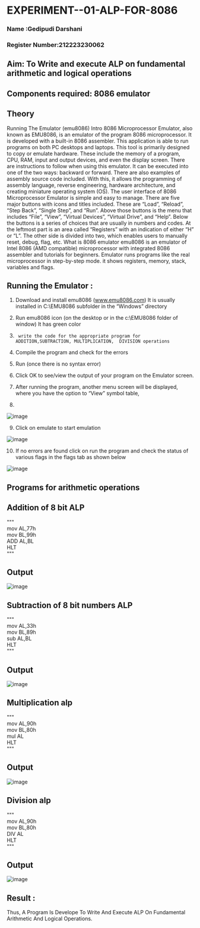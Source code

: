 # EXPERIMENT--01-ALP-FOR-8086
### Name :Gedipudi Darshani
### Register Number:212223230062


## Aim: To Write and execute ALP on fundamental arithmetic and logical operations
## Components required: 8086  emulator 
## Theory 
Running The Emulator (emu8086) Intro 8086 Microprocessor Emulator, also known as EMU8086, is an emulator of the program 8086 microprocessor. It is developed with a built-in 8086 assembler. This application is able to run programs on both PC desktops and laptops. This tool is primarily designed to copy or emulate hardware. These include the memory of a program, CPU, RAM, input and output devices, and even the display screen. There are instructions to follow when using this emulator. It can be executed into one of the two ways: backward or forward. There are also examples of assembly source code included. With this, it allows the programming of assembly language, reverse engineering, hardware architecture, and creating miniature operating system (OS). The user interface of 8086 Microprocessor Emulator is simple and easy to manage. There are five major buttons with icons and titles included. These are “Load”, “Reload”, “Step Back”, “Single Step”, and “Run”. Above those buttons is the menu that includes “File”, “View”, “Virtual Devices”, “Virtual Drive”, and “Help”. Below the buttons is a series of choices that are usually in numbers and codes. At the leftmost part is an area called “Registers” with an indication of either “H” or “L”. The other side is divided into two, which enables users to manually reset, debug, flag, etc. What is 8086 emulator emu8086 is an emulator of Intel 8086 (AMD compatible) microprocessor with integrated 8086 assembler and tutorials for beginners. Emulator runs programs like the real microprocessor in step-by-step mode. it shows registers, memory, stack, variables and flags.


 ## Running the Emulator :
1.	Download and install emu8086 (www.emu8086.com) It is usually installed in C:\EMU8086 subfolder in the “Windows” directory
2.	  Run  emu8086 icon (on the desktop or in the c:\EMU8086 folder of window) It has green color 
 
 
3.		write the code for the appropriate program for ADDITION,SUBTRACTION, MULTIPLICATION,  DIVISION operations 

4.	 Compile the program and check for the errors 
5.	Run (once there is no syntax error) 

6.	Click OK to see/view the output of your program on the Emulator screen. 


7.	After running the program, another menu screen will be displayed, where you have the option to “View” symbol table,
8.	 


![image](https://user-images.githubusercontent.com/36288975/189273263-d65baae9-4b8f-4723-afb3-c0ffa4052b04.png)











9.	Click on emulate to start emulation 








![image](https://user-images.githubusercontent.com/36288975/189273273-9bb36ec1-e2e8-4892-8d35-37707332bfdc.png)








10.	If no errors are found click on run the program and check the status of various flags in the flags tab as shown below 






![image](https://user-images.githubusercontent.com/36288975/189273277-113a2a33-4a40-4ff8-95a5-ecd3a1f504fe.png)







## Programs for arithmetic  operations

## Addition  of 8 bit ALP 
"""<br>
mov AL,77h<BR>
mov BL,99h<BR>
ADD AL,BL<BR>
HLT<BR>
"""



## Output  
 ![image](https://github.com/Gedipudidarshani/EXPERIMENT--01-ALP-FOR-8086/assets/139340574/bc949b7a-98f5-4650-a16e-32314d799c05)

## Subtraction   of 8 bit numbers  ALP 
"""<br>
mov AL,33h<BR>
mov BL,89h<BR>
sub AL,BL<BR>
HLT<BR>
"""
## Output
![image](https://github.com/Gedipudidarshani/EXPERIMENT--01-ALP-FOR-8086/assets/139340574/1602f1a7-5e3d-45eb-9bf1-e4c387b95209)

## Multiplication alp 
"""<br>
mov AL,90h<BR>
mov BL,80h<BR>
mul AL<BR>
HLT<BR>
"""<br>

 ## Output  
![image](https://github.com/Gedipudidarshani/EXPERIMENT--01-ALP-FOR-8086/assets/139340574/57a865ac-87a3-4adf-a705-87cd97361d0a)

## Division alp 
"""<br>
mov AL,90h<BR>
mov BL,80h<BR>
DIV AL<BR>
HLT<BR>
"""<br>
 ## Output 
 ![image](https://github.com/Gedipudidarshani/EXPERIMENT--01-ALP-FOR-8086/assets/139340574/e18af10f-e104-434a-bb49-8cd2403b16f8)

## Result :
Thus, A Program Is Develope To Write And Execute ALP On Fundamental Arithmetic And Logical Operations.
 








